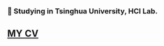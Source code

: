 ### 👋 Studying in Tsinghua University, HCI Lab.

## [MY CV](https://github.com/FedorIvachev/cv/blob/master/CV.pdf)

<!--
**FedorIvachev/FedorIvachev** is a ✨ _special_ ✨ repository because its `README.md` (this file) appears on your GitHub profile.

Here are some ideas to get you started:

- 🔭 I’m currently working on 
- 🌱 I’m currently learning ...
- 👯 I’m looking to collaborate on ...
- 🤔 I’m looking for help with ...
- 💬 Ask me about ...
- 📫 How to reach me: ...
- 😄 Pronouns: ...
- ⚡ Fun fact: ...
-->

